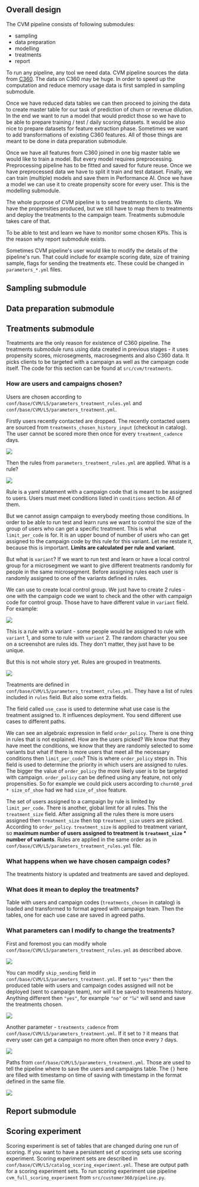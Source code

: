 ## Overall design

The CVM pipeline consists of following submodules:
- sampling
- data preparation
- modelling
- treatments
- report

To run any pipeline, any tool we need data.
CVM pipeline sources the data from [C360](https://customer360.atlassian.net/wiki/spaces/C3/overview).
The data on C360 may be huge.
In order to speed up the computation and reduce memory usage data is first sampled in sampling submodule.

Once we have reduced data tables we can then proceed to joining the data to create master table for our task of prediction of churn or revenue dilution.
In the end we want to run a model that would predict those so we have to be able to prepare training / test / daily scoring datasets.
It would be also nice to prepare datasets for feature extraction phase.
Sometimes we want to add transformations of existing C360 features.
All of those things are meant to be done in data preparation submodule.

Once we have all features from C360 joined in one big master table we would like to train a model.
But every model requires preprocessing.
Preprocessing pipeline has to be fitted and saved for future reuse.
Once we have preprocessed data we have to split it train and test dataset.
Finally, we can train (multiple) models and save them in Performance AI.
Once we have a model we can use it to create propensity score for every user.
This is the modelling submodule.

The whole purpose of CVM pipeline is to send treatments to clients.
We have the propensities produced, but we still have to map them to treatments and deploy the
treatments to the campaign team. Treatments submodule takes care of that.

To be able to test and learn we have to monitor some chosen KPIs. 
This is the reason why report submodule exists.

Sometimes CVM pipeline's user would like to modify the details of the pipeline's run.
That could include for example scoring date, size of training sample, flags for sending the treatments etc.
These could be changed in `parameters_*.yml` files.

## Sampling submodule

## Data preparation submodule

## Treatments submodule
Treatments are the only reason for existence of C360 pipeline.
The treatments submodule runs using data created in previous stages - it uses propensity scores,
microsegments, macrosegments and also C360 data.
It picks clients to be targeted with a campaign as well as the campaign code itself.
The code for this section can be found at `src/cvm/treatments`.

### How are users and campaigns chosen?
Users are chosen according to `conf/base/CVM/L5/parameters_treatment_rules.yml` 
and `conf/base/CVM/L5/parameters_treatment.yml`.

Firstly users recently contacted are dropped.
The recently contacted users are sourced from `treatments_chosen_history_input` 
(checkout in catalog).
The user cannot be scored more then once for every `treatment_cadence` days.

![](.images/03_description_images/998e05fb.png)

Then the rules from `parameters_treatment_rules.yml` are applied.
What is a rule?

![](.images/03_description_images/1a025de8.png)

Rule is a yaml statement with a campaign code that is meant to be assigned to users.
Users must meet conditions listed in `conditions` section. All of them.

But we cannot assign campaign to everybody meeting those conditions.
In order to be able to run test and learn runs we want to control the size of the group of users
who can get a specific treatment. This is what `limit_per_code` is for. It is an upper bound
of number of users who can get assigned to the campaign code by this rule for this variant. 
Let me restate it, because this is important. **Limits are calculated per rule and variant**.

But what is `variant`? If we want to run test and learn or have a local control group for a 
microsegment we want to give different treatments randomly for people in the same microsegment.
Before assigning rules each user is randomly assigned to one of the variants defined in rules.

We can use to create local control group. We just have to create 2 rules - one with 
the campaign code we want to check and the other with campaign code for control group.
Those have to have different value in `variant` field. For example:

![](.images/03_description_images/502d0abb.png)

This is a rule with a variant - some people would be assigned to rule with `variant` 1, and 
some to rule with `variant` 2. The random character you see on a screenshot are rules ids.
They don't matter, they just have to be unique.

But this is not whole story yet. Rules are grouped in treatments.

![](.images/03_description_images/6b72c1c5.png)

Treatments are defined in `conf/base/CVM/L5/parameters_treatment_rules.yml`.
They have a list of rules included in `rules` field.
But also some extra fields.

The field called `use_case` is used to determine what use case is the treatment assigned to.
It influences deployment. You send different use cases to different paths.

We can see an algebraic expression in field `order_policy`. 
There is one thing in rules that is not explained.
How are the users picked? We know that they have meet the conditions,
we know that they are randomly selected to some variants but what if there is more users that
meet all the necessary conditions then `limit_per_code`?
This is where `order_policy` steps in. This field is used to determine the priority in 
which users are assigned to rules. The bigger the value of `order_policy` the more likely 
user is to be targeted with campaign. `order_policy` can be defined using any feature,
not only propensities. So for example we could pick users according to `churn60_pred * size_of_shoe` 
had we had `size_of_shoe` feature.

The set of users assigned to a campaign by rule is limited by `limit_per_code`.
There is another, global limit for all rules.
This the `treatment_size` field.
After assigning all the rules there is more users assigned then `treatment_size` then
top `treatment_size` users are picked. According to `order_policy`. `treatment_size` is applied
to treatment variant, so **maximum number of users assigned to treatment is `treatment_size` * number of variants**.
Rules are applied in the same order as in `conf/base/CVM/L5/parameters_treatment_rules.yml` file.

### What happens when we have chosen campaign codes?
The treatments history is updated and treatments are saved and deployed.

### What does it mean to deploy the treatments?
Table with users and campaign codes (`treatments_chosen` in catalog) is loaded and transformed
to format agreed with campaign team. Then the tables, one for each use case are saved
in agreed paths. 

### What parameters can I modify to change the treatments?
First and foremost you can modify whole `conf/base/CVM/L5/parameters_treatment_rules.yml`
as described above. 

![](.images/03_description_images/bcd42654.png)

You can modify `skip_sending` field in `conf/base/CVM/L5/parameters_treatment.yml`.
If set to `"yes"` then the produced table with users and campaign codes assigned will
not be deployed (sent to campaign team), nor will it be saved to treatments history.
Anything different then `"yes"`, for example `"no"` or `"ไม่"` will send and save the
treatments chosen.

![](.images/03_description_images/002a6224.png)

Another parameter - `treatments_cadence` from `conf/base/CVM/L5/parameters_treatment.yml`.
If it set to `7` it means that every user can get a campaign no more often then once
every `7` days.

![](.images/03_description_images/a13e8066.png)

Paths from `conf/base/CVM/L5/parameters_treatment.yml`.
Those are used to tell the pipeline where to save the users and campaigns table.
The `{}` here are filled with timestamp on time of saving with timestamp in the format
defined in the same file.

![](.images/03_description_images/57778792.png)

## Report submodule

## Scoring experiment
Scoring experiment is set of tables that are changed during one run of scoring.
If you want to have a persistent set of scoring sets use scoring experiment.
Scoring experiment sets are described in `conf/base/CVM/L5/catalog_scoring_experiment.yml`.
These are output path for a scoring experiment sets.
To run scoring experiment use pipeline `cvm_full_scoring_experiment` from `src/customer360/pipeline.py`.



